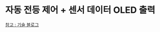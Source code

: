 # 자동 전등 제어 + 센서 데이터 OLED 출력  

[참고 : 기술 블로그](https://kdjun97.github.io/iot/auto-led-control-with-oled/)  
